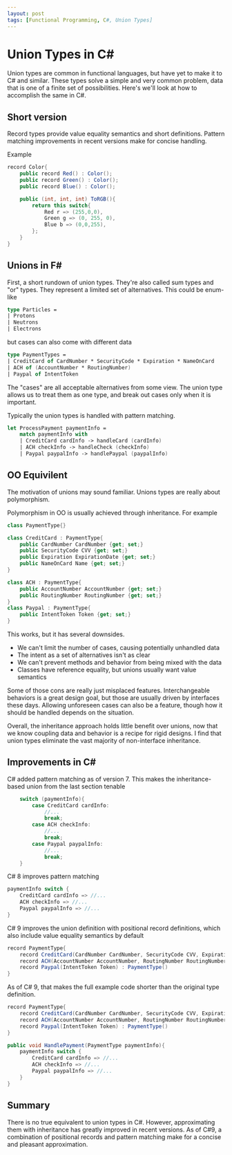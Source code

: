 ```yaml
---
layout: post
tags: [Functional Programming, C#, Union Types]
---
```


# Union Types in C#

Union types are common in functional languages, but have yet to make it to C# and similar. These types solve a simple and very common problem, data that is one of a finite set of possibilities. Here's we'll look at how to accomplish the same in C#.

## Short version
Record types provide value equality semantics and short definitions. Pattern matching improvements in recent versions make for concise handling.

Example
```cs
record Color{
    public record Red() : Color();
    public record Green() : Color();
    public record Blue() : Color();

    public (int, int, int) ToRGB(){
        return this switch{
            Red r => (255,0,0),
            Green g => (0, 255, 0),
            Blue b => (0,0,255),
        };
    }
}
```

## Unions in F#
First, a short rundown of union types. They're also called sum types and "or" types. They represent a limited set of alternatives. This could be enum-like 

```fs
type Particles = 
| Protons
| Neutrons
| Electrons
```

but cases can also come with different data
```fs
type PaymentTypes = 
| CreditCard of CardNumber * SecurityCode * Expiration * NameOnCard
| ACH of (AccountNumber * RoutingNumber)
| Paypal of IntentToken
```

The "cases" are all acceptable alternatives from some view. The union type allows us to treat them as one type, and break out cases only when it is important.

Typically the union types is handled with pattern matching.
```fs
let ProcessPayment paymentInfo = 
    match paymentInfo with
    | CreditCard cardInfo -> handleCard (cardInfo)
    | ACH checkInfo -> handleCheck (checkInfo)
    | Paypal paypalInfo -> handlePaypal (paypalInfo)
```

## OO Equivilent 

The motivation of unions may sound familiar. Unions types are really about polymorphism. 

Polymorphism in OO is usually achieved through inheritance. For example
```cs
class PaymentType{}

class CreditCard : PaymentType{
    public CardNumber CardNumber {get; set;}
    public SecurityCode CVV {get; set;}
    public Expiration ExpirationDate {get; set;}
    public NameOnCard Name {get; set;}
}

class ACH : PaymentType{
    public AccountNumber AccountNumber {get; set;}
    public RoutingNumber RoutingNumber {get; set;}
}
class Paypal : PaymentType{
    public IntentToken Token {get; set;}
}
```

This works, but it has several downsides. 
- We can't limit the number of cases, causing potentially unhandled data
- The intent as a set of alternatives isn't as clear
- We can't prevent methods and behavior from being mixed with the data
- Classes have reference equality, but unions usually want value semantics

Some of those cons are really just misplaced features. Interchangeable behaviors is a great design goal, but those are usually driven by interfaces these days. Allowing unforeseen cases can also be a feature, though how it should be handled depends on the situation. 

Overall, the inheritance approach holds little benefit over unions, now that we know coupling data and behavior is a recipe for rigid designs. I find that union types eliminate the vast majority of non-interface inheritance.

## Improvements in C#

C# added pattern matching as of version 7. This makes the inheritance-based union from the last section tenable

```cs
    switch (paymentInfo){
        case CreditCard cardInfo:
            //...
            break;
        case ACH checkInfo:
            //...
            break;
        case Paypal paypalInfo:
            //...
            break;
    }
```

C# 8 improves pattern matching
```cs
paymentInfo switch {
    CreditCard cardInfo => //...
    ACH checkInfo => //...
    Paypal paypalInfo => //...
}
```

C# 9 improves the union definition with positional record definitions, which also include value equality semantics by default
```cs
record PaymentType{
    record CreditCard(CardNumber CardNumber, SecurityCode CVV, Expiration ExpirationDate, NameOnCard Name) : PaymentType()
    record ACH(AccountNumber AccountNumber, RoutingNumber RoutingNumber) : PaymentType()
    record Paypal(IntentToken Token) : PaymentType()
}
```

As of C# 9, that makes the full example code shorter than the original type definition.

```cs
record PaymentType{
    record CreditCard(CardNumber CardNumber, SecurityCode CVV, Expiration ExpirationDate, NameOnCard Name) : PaymentType()
    record ACH(AccountNumber AccountNumber, RoutingNumber RoutingNumber) : PaymentType()
    record Paypal(IntentToken Token) : PaymentType()
}

public void HandlePayment(PaymentType paymentInfo){
    paymentInfo switch {
        CreditCard cardInfo => //...
        ACH checkInfo => //...
        Paypal paypalInfo => //...
    }
}
```

## Summary

There is no true equivalent to union types in C#. However, approximating them with inheritance has greatly improved in recent versions. As of C#9, a combination of positional records and pattern matching make for a concise and pleasant approximation.

